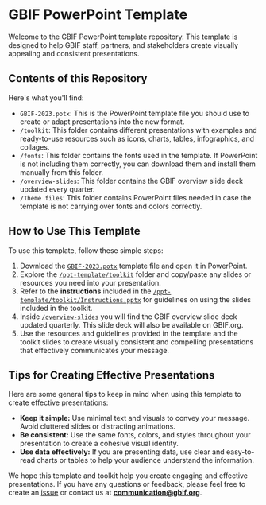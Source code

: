 # GBIF PowerPoint Template

Welcome to the GBIF PowerPoint template repository. This template is designed to help GBIF staff, partners, and stakeholders create visually appealing and consistent presentations.

## Contents of this Repository

Here's what you'll find:

- `GBIF-2023.potx`: This is the PowerPoint template file you should use to create or adapt presentations into the new format.
- `/toolkit`: This folder contains different presentations with examples and ready-to-use resources such as icons, charts, tables, infographics, and collages. 
- `/fonts`: This folder contains the fonts used in the template. If PowerPoint is not including them correctly, you can download them and install them manually from this folder.
- `/overview-slides`: This folder contains the GBIF overview slide deck updated every quarter. 
- `/Theme files`: This folder contains PowerPoint files needed in case the template is not carrying over fonts and colors correctly.


## How to Use This Template

To use this template, follow these simple steps:

1. Download the [`GBIF-2023.potx`](https://github.com/gbif/ppt-template/blob/master/GBIF-2023.potx) template file and open it in PowerPoint.
2. Explore the [`/ppt-template/toolkit`](https://github.com/gbif/ppt-template/tree/master/toolkit) folder and copy/paste any slides or resources you need into your presentation.
3. Refer to the **instructions** included in the [`/ppt-template/toolkit/Instructions.pptx`](https://github.com/gbif/ppt-template/blob/master/toolkit/Instructions.pptx) for guidelines on using the slides included in the toolkit.
4. Inside [`/overview-slides`](https://github.com/gbif/ppt-template/tree/master/overview-slides) you will find the GBIF overview slide deck updated quarterly. This slide deck will also be available on GBIF.org.
5. Use the resources and guidelines provided in the template and the toolkit slides to create visually consistent and compelling presentations that effectively communicates your message.

## Tips for Creating Effective Presentations

Here are some general tips to keep in mind when using this template to create effective presentations:

- **Keep it simple:** Use minimal text and visuals to convey your message. Avoid cluttered slides or distracting animations.
- **Be consistent:** Use the same fonts, colors, and styles throughout your presentation to create a cohesive visual identity.
- **Use data effectively:** If you are presenting data, use clear and easy-to-read charts or tables to help your audience understand the information.

We hope this template and toolkit help you create engaging and effective presentations. If you have any questions or feedback, please feel free to create an [issue](https://github.com/gbif/ppt-template/issues/new/choose) or contact us at **<communication@gbif.org>**.

